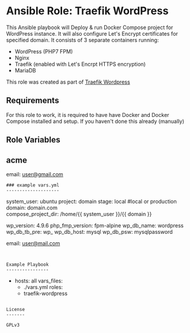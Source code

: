 Ansible Role: Traefik WordPress
=========

This Ansible playbook will Deploy & run Docker Compose project for WordPress instance. It will also configure Let's Encrypt certificates for specified domain. It consists of 3 separate containers running:
* WordPress (PHP7 FPM)
* Nginx 
* Traefik (enabled with Let's Encrpt HTTPS encryption)
* MariaDB

This role was created as part of [Traefik Wordpress](https://github.com/doko89/traefik-wordpress)

Requirements
------------

For this role to work, it is required to have have Docker and Docker Compose installed and setup. If you haven't done this already (manually)

Role Variables
--------------

## acme
email: user@gmail.com
```
### example vars.yml
--------------------

```
system_user: ubuntu
project: domain
stage: local #local or production
domain: domain.com      
compose_project_dir: /home/{{ system_user }}/{{ domain }}

wp_version: 4.9.6
php_fmp_version: fpm-alpine
wp_db_name: wordpress
wp_db_tb_pre: wp_
wp_db_host: mysql
wp_db_psw: mysqlpassword

email: user@mail.com
```


Example Playbook
----------------

```
- hosts: all
  vars_files:
  - ./vars.yml
  roles:
  - traefik-wordpress

```

License
-------

GPLv3
